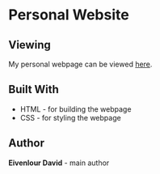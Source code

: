 # Personal Website

## Viewing
My personal webpage can be viewed [here](https://eivenlour.github.io/personal-webpage).

## Built With
* HTML - for building the webpage
* CSS - for styling the webpage

## Author
**Eivenlour David** - main author
